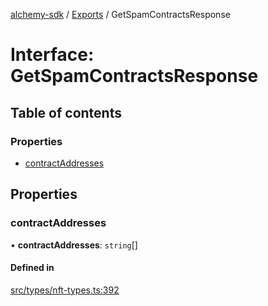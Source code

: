 [alchemy-sdk](../README.md) / [Exports](../modules.md) / GetSpamContractsResponse

# Interface: GetSpamContractsResponse

## Table of contents

### Properties

- [contractAddresses](GetSpamContractsResponse.md#contractaddresses)

## Properties

### contractAddresses

• **contractAddresses**: `string`[]

#### Defined in

[src/types/nft-types.ts:392](https://github.com/alchemyplatform/alchemy-sdk-js/blob/4e3af22/src/types/nft-types.ts#L392)

